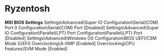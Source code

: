 # Ryzentosh
**MSI BIOS Settings**
Settings\Advanced\Super IO Configuration\Serial(COM) Port 0 Configuration\Serial(COM) Port [Disabled]
Settings\Advanced\Super IO Configuration\Parallel(LPT) Port Configuration\Parallel(LPT) Port [Disabled]
Settings\Advanced\Windows OS Configuration\BIOS UEFI/CSM Mode [UEFI]
Overclocking\A-XMP [Enabled]
Overclocking\CPU Features\SVM Mode [Enabled]